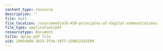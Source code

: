 ```yaml
---
content_type: resource
description: ''
file: null
file_location: /coursemedia/6-450-principles-of-digital-communications-i-fall-2006/2b65eb863b322f3e1077210922162509_cfL8blVkE1E.pdf
file_type: application/pdf
resourcetype: Document
title: 3play pdf file
uid: 2b65eb86-3b32-2f3e-1077-210922162509
---
```

